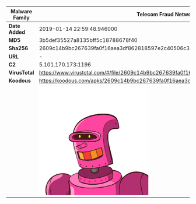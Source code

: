 | Malware Family | Telecom Fraud Network for South Koreans                      |
| -------------- | ------------------------------------------------------------ |
| **Date Added** | 2019-01-14 22:59:48.946000                                                   |
| **MD5**        | 3b5def35527a8135bff5c18788678f40                             |
| **Sha256**     | 2609c14b9bc267639fa0f16aea3df862818597e2c40506c362babfc075884fff |
| **URL**        | -                                                            |
| **C2**         | 5.101.170.173:1196 |
| **VirusTotal** | https://www.virustotal.com/#/file/2609c14b9bc267639fa0f16aea3df862818597e2c40506c362babfc075884fff/detection |
| **Koodous**    | https://koodous.com/apks/2609c14b9bc267639fa0f16aea3df862818597e2c40506c362babfc075884fff |
|                | ![](../assets/2609c14b9bc267639fa0f16aea3df862818597e2c40506c362babfc075884fff.png) |
